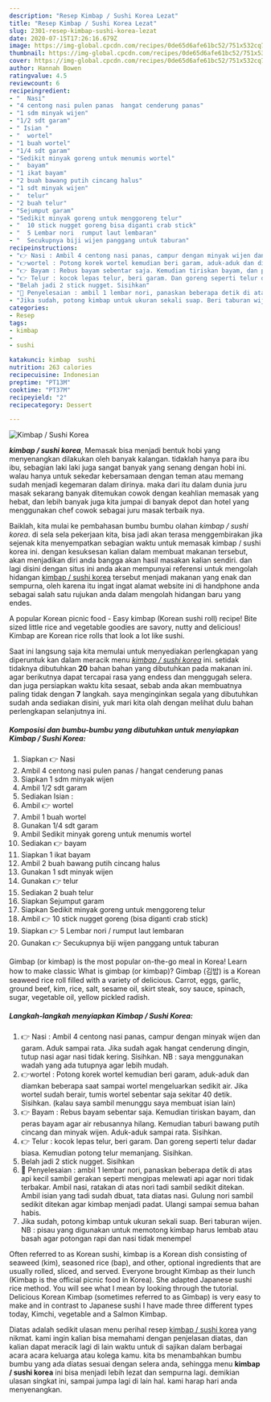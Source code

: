 ```yaml
---
description: "Resep Kimbap / Sushi Korea Lezat"
title: "Resep Kimbap / Sushi Korea Lezat"
slug: 2301-resep-kimbap-sushi-korea-lezat
date: 2020-07-15T17:26:16.679Z
image: https://img-global.cpcdn.com/recipes/0de65d6afe61bc52/751x532cq70/kimbap-sushi-korea-foto-resep-utama.jpg
thumbnail: https://img-global.cpcdn.com/recipes/0de65d6afe61bc52/751x532cq70/kimbap-sushi-korea-foto-resep-utama.jpg
cover: https://img-global.cpcdn.com/recipes/0de65d6afe61bc52/751x532cq70/kimbap-sushi-korea-foto-resep-utama.jpg
author: Hannah Bowen
ratingvalue: 4.5
reviewcount: 6
recipeingredient:
- "  Nasi"
- "4 centong nasi pulen panas  hangat cenderung panas"
- "1 sdm minyak wijen"
- "1/2 sdt garam"
- " Isian "
- "  wortel"
- "1 buah wortel"
- "1/4 sdt garam"
- "Sedikit minyak goreng untuk menumis wortel"
- "  bayam"
- "1 ikat bayam"
- "2 buah bawang putih cincang halus"
- "1 sdt minyak wijen"
- "  telur"
- "2 buah telur"
- "Sejumput garam"
- "Sedikit minyak goreng untuk menggoreng telur"
- "  10 stick nugget goreng bisa diganti crab stick"
- "  5 Lembar nori  rumput laut lembaran"
- "  Secukupnya biji wijen panggang untuk taburan"
recipeinstructions:
- "👉 Nasi : Ambil 4 centong nasi panas, campur dengan minyak wijen dan garam. Aduk sampai rata. Jika sudah agak hangat cenderung dingin, tutup nasi agar nasi tidak kering. Sisihkan. NB : saya menggunakan wadah yang ada tutupnya agar lebih mudah."
- "👉wortel : Potong korek wortel kemudian beri garam, aduk-aduk dan diamkan beberapa saat sampai wortel mengeluarkan sedikit air. Jika wortel sudah berair, tumis wortel sebentar saja sekitar 40 detik. Sisihkan. (kalau saya sambil menunggu saya membuat isian lain)"
- "👉 Bayam : Rebus bayam sebentar saja. Kemudian tiriskan bayam, dan peras bayam agar air rebusannya hilang. Kemudian taburi bawang putih cincang dan minyak wijen. Aduk-aduk sampai rata. Sisihkan."
- "👉 Telur : kocok lepas telur, beri garam. Dan goreng seperti telur dadar biasa. Kemudian potong telur memanjang. Sisihkan."
- "Belah jadi 2 stick nugget. Sisihkan"
- "🔹 Penyelesaian : ambil 1 lembar nori, panaskan beberapa detik di atas api kecil sambil gerakan seperti mengipas melewati api agar nori tidak terbakar. Ambil nasi, ratakan di atas nori tadi sambil sedikit ditekan. Ambil isian yang tadi sudah dbuat, tata diatas nasi. Gulung nori sambil sedikit ditekan agar kimbap menjadi padat. Ulangi sampai semua bahan habis."
- "Jika sudah, potong kimbap untuk ukuran sekali suap. Beri taburan wijen. NB : pisau yang digunakan untuk memotong kimbap harus lembab atau basah agar potongan rapi dan nasi tidak menempel"
categories:
- Resep
tags:
- kimbap
- 
- sushi

katakunci: kimbap  sushi 
nutrition: 263 calories
recipecuisine: Indonesian
preptime: "PT13M"
cooktime: "PT37M"
recipeyield: "2"
recipecategory: Dessert

---
```



![Kimbap / Sushi Korea](https://img-global.cpcdn.com/recipes/0de65d6afe61bc52/751x532cq70/kimbap-sushi-korea-foto-resep-utama.jpg)

<b><i>kimbap / sushi korea</i></b>, Memasak bisa menjadi bentuk hobi yang menyenangkan dilakukan oleh banyak kalangan. tidaklah hanya para ibu ibu, sebagian laki laki juga sangat banyak yang senang dengan hobi ini. walau hanya untuk sekedar kebersamaan dengan teman atau memang sudah menjadi kegemaran dalam dirinya. maka dari itu dalam dunia juru masak sekarang banyak ditemukan cowok dengan keahlian memasak yang hebat, dan lebih banyak juga kita jumpai di banyak depot dan hotel yang menggunakan chef cowok sebagai juru masak terbaik nya.

Baiklah, kita mulai ke pembahasan bumbu bumbu olahan <i>kimbap / sushi korea</i>. di sela sela pekerjaan kita, bisa jadi akan terasa menggembirakan jika sejenak kita menyempatkan sebagian waktu untuk memasak kimbap / sushi korea ini. dengan kesuksesan kalian dalam membuat makanan tersebut, akan menjadikan diri anda bangga akan hasil masakan kalian sendiri. dan lagi disini dengan situs ini anda akan mempunyai referensi untuk mengolah hidangan <u>kimbap / sushi korea</u> tersebut menjadi makanan yang enak dan sempurna, oleh karena itu ingat ingat alamat website ini di handphone anda sebagai salah satu rujukan anda dalam mengolah hidangan baru yang endes.

A popular Korean picnic food - Easy kimbap (Korean sushi roll) recipe! Bite sized little rice and vegetable goodies are savory, nutty and delicious! Kimbap are Korean rice rolls that look a lot like sushi.


Saat ini langsung saja kita memulai untuk menyediakan perlengkapan yang diperuntuk kan dalam meracik menu <u><i>kimbap / sushi korea</i></u> ini. setidak tidaknya dibutuhkan <b>20</b> bahan bahan yang dibutuhkan pada makanan ini. agar berikutnya dapat tercapai rasa yang endess dan menggugah selera. dan juga persiapkan waktu kita sesaat, sebab anda akan membuatnya paling tidak dengan <b>7</b> langkah. saya menginginkan segala yang dibutuhkan sudah anda sediakan disini, yuk mari kita olah dengan melihat dulu bahan perlengkapan selanjutnya ini.

<!--inarticleads1-->

##### Komposisi dan bumbu-bumbu yang dibutuhkan untuk menyiapkan Kimbap / Sushi Korea:

1. Siapkan  👉 Nasi
1. Ambil 4 centong nasi pulen panas / hangat cenderung panas
1. Siapkan 1 sdm minyak wijen
1. Ambil 1/2 sdt garam
1. Sediakan  Isian :
1. Ambil  👉 wortel
1. Ambil 1 buah wortel
1. Gunakan 1/4 sdt garam
1. Ambil Sedikit minyak goreng untuk menumis wortel
1. Sediakan  👉 bayam
1. Siapkan 1 ikat bayam
1. Ambil 2 buah bawang putih cincang halus
1. Gunakan 1 sdt minyak wijen
1. Gunakan  👉 telur
1. Sediakan 2 buah telur
1. Siapkan Sejumput garam
1. Siapkan Sedikit minyak goreng untuk menggoreng telur
1. Ambil  👉 10 stick nugget goreng (bisa diganti crab stick)
1. Siapkan  👉 5 Lembar nori / rumput laut lembaran
1. Gunakan  👉 Secukupnya biji wijen panggang untuk taburan


Gimbap (or kimbap) is the most popular on-the-go meal in Korea! Learn how to make classic What is gimbap (or kimbap)? Gimbap (김밥) is a Korean seaweed rice roll filled with a variety of delicious. Carrot, eggs, garlic, ground beef, kim, rice, salt, sesame oil, skirt steak, soy sauce, spinach, sugar, vegetable oil, yellow pickled radish. 

<!--inarticleads2-->

##### Langkah-langkah menyiapkan Kimbap / Sushi Korea:

1. 👉 Nasi : Ambil 4 centong nasi panas, campur dengan minyak wijen dan garam. Aduk sampai rata. Jika sudah agak hangat cenderung dingin, tutup nasi agar nasi tidak kering. Sisihkan. NB : saya menggunakan wadah yang ada tutupnya agar lebih mudah.
1. 👉wortel : Potong korek wortel kemudian beri garam, aduk-aduk dan diamkan beberapa saat sampai wortel mengeluarkan sedikit air. Jika wortel sudah berair, tumis wortel sebentar saja sekitar 40 detik. Sisihkan. (kalau saya sambil menunggu saya membuat isian lain)
1. 👉 Bayam : Rebus bayam sebentar saja. Kemudian tiriskan bayam, dan peras bayam agar air rebusannya hilang. Kemudian taburi bawang putih cincang dan minyak wijen. Aduk-aduk sampai rata. Sisihkan.
1. 👉 Telur : kocok lepas telur, beri garam. Dan goreng seperti telur dadar biasa. Kemudian potong telur memanjang. Sisihkan.
1. Belah jadi 2 stick nugget. Sisihkan
1. 🔹 Penyelesaian : ambil 1 lembar nori, panaskan beberapa detik di atas api kecil sambil gerakan seperti mengipas melewati api agar nori tidak terbakar. Ambil nasi, ratakan di atas nori tadi sambil sedikit ditekan. Ambil isian yang tadi sudah dbuat, tata diatas nasi. Gulung nori sambil sedikit ditekan agar kimbap menjadi padat. Ulangi sampai semua bahan habis.
1. Jika sudah, potong kimbap untuk ukuran sekali suap. Beri taburan wijen. NB : pisau yang digunakan untuk memotong kimbap harus lembab atau basah agar potongan rapi dan nasi tidak menempel


Often referred to as Korean sushi, kimbap is a Korean dish consisting of seaweed (kim), seasoned rice (bap), and other, optional ingredients that are usually rolled, sliced, and served. Everyone brought Kimbap as their lunch (Kimbap is the official picnic food in Korea). She adapted Japanese sushi rice method. You will see what I mean by looking through the tutorial. Delicious Korean Kimbap (sometimes referred to as Gimbap) is very easy to make and in contrast to Japanese sushi I have made three different types today, Kimchi, vegetable and a Salmon Kimbap. 

Diatas adalah sedikit ulasan menu perihal resep <u>kimbap / sushi korea</u> yang nikmat. kami ingin kalian bisa memahami dengan penjelasan diatas, dan kalian dapat meracik lagi di lain waktu untuk di sajikan dalam berbagai acara acara keluarga atau kolega kamu. kita bs menambahkan bumbu bumbu yang ada diatas sesuai dengan selera anda, sehingga menu <b>kimbap / sushi korea</b> ini bisa menjadi lebih lezat dan sempurna lagi. demikian ulasan singkat ini, sampai jumpa lagi di lain hal. kami harap hari anda menyenangkan.
